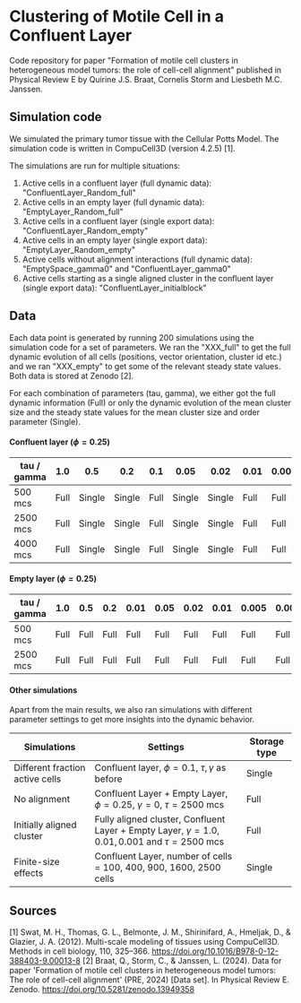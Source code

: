 # Clustering of Motile Cell in a Confluent Layer
Code repository for paper "Formation of motile cell clusters in heterogeneous model tumors: the role of cell-cell alignment" published in Physical Review E by Quirine J.S. Braat, Cornelis Storm and Liesbeth M.C. Janssen. 

## Simulation code
We simulated the primary tumor tissue with the Cellular Potts Model. The simulation code is written in CompuCell3D (version 4.2.5) [1]. 

The simulations are run for multiple situations: 
1) Active cells in a confluent layer (full dynamic data): "ConfluentLayer_Random_full"
2) Active cells in an empty layer (full dynamic data): "EmptyLayer_Random_full"
3) Active cells in a confluent layer (single export data): "ConfluentLayer_Random_empty"
4) Active cells in an empty layer (single export data): "EmptyLayer_Random_empty"
5) Active cells without alignment interactions (full dynamic data): "EmptySpace_gamma0" and "ConfluentLayer_gamma0"
6) Active cells starting as a single aligned cluster in the confluent layer (single export data): "ConfluentLayer_initialblock"

## Data 
Each data point is generated by running 200 simulations using the simulation code for a set of parameters. We ran the "XXX_full" to get the full dynamic evolution of all cells (positions, vector orientation, cluster id etc.) and we ran "XXX_empty" to get some of the relevant steady state values. Both data is stored at Zenodo [2]. 

For each combination of parameters (tau, gamma), we either got the full dynamic information (Full) or only the dynamic evolution of the mean cluster size and the steady state values for the mean cluster size and order parameter (Single).

#### Confluent layer ($\phi = 0.25$)

| tau / gamma   | 1.0  | 0.5 | 0.2 | 0.1  | 0.05 | 0.02 | 0.01 | 0.005 |0.002 | 0.001 |
| ------------- |------|-----|-----|------|------|------|------|-------|------|-------|
| 500 mcs       | Full | Single | Single | Full | Single | Single | Full | Full | Single | Full  |
| 2500 mcs      | Full | Single | Single | Full | Single | Single | Full | Full | Single | Full  |
| 4000 mcs      | Full | Single | Single | Full | Single | Single | Full | Full | Single | Full  |


#### Empty layer ($\phi = 0.25$)

| tau / gamma   | 1.0  | 0.5 | 0.2 | 0.01 | 0.05 | 0.02 | 0.01 | 0.005 |0.002 | 0.001 |
| ------------- |------|-----|-----|------|------|------|------|-------|------|-------|
| 500 mcs       | Full | Full | Full | Full | Full | Full | Full | Full | Full | Full |
| 2500 mcs      | Full | Full | Full | Full | Full | Full | Full | Full | Full | Full |

#### Other simulations

Apart from the main results, we also ran simulations with different parameter settings to get more insights into the dynamic behavior. 

| Simulations | Settings | Storage type |
| ------------|----------| -------------|
| Different fraction active cells | Confluent layer, $\phi = 0.1$, $\tau, \gamma$ as before | Single |
| No alignment | Confluent Layer + Empty Layer, $\phi = 0.25$, $\gamma = 0$, $\tau = 2500$ mcs | Full |
| Initially aligned cluster | Fully aligned cluster, Confluent Layer + Empty Layer, $\gamma = 1.0, 0.01, 0.001$ and $\tau = 2500$ mcs | Full |
| Finite-size effects | Confluent Layer, number of cells = 100, 400, 900, 1600, 2500 cells | Single | 


## Sources
[1] Swat, M. H., Thomas, G. L., Belmonte, J. M., Shirinifard, A., Hmeljak, D., & Glazier, J. A. (2012). Multi-scale modeling of tissues using CompuCell3D. Methods in cell biology, 110, 325–366. https://doi.org/10.1016/B978-0-12-388403-9.00013-8
[2] Braat, Q., Storm, C., & Janssen, L. (2024). Data for paper 'Formation of motile cell clusters in heterogeneous model tumors: The role of cell-cell alignment' (PRE, 2024) [Data set]. In Physical Review E. Zenodo. https://doi.org/10.5281/zenodo.13949358
